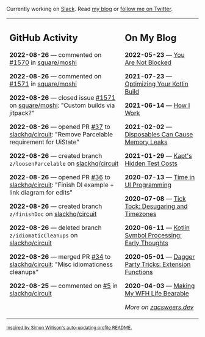 Currently working on [Slack](https://slack.com/). Read [my blog](https://zacsweers.dev/) or [follow me on Twitter](https://twitter.com/ZacSweers).

<table><tr><td valign="top" width="60%">

## GitHub Activity
<!-- githubActivity starts -->
**2022-08-26** — commented on [#1570](https://github.com/square/moshi/issues/1570#issuecomment-1229059257) in [square/moshi](https://github.com/square/moshi)

**2022-08-26** — commented on [#1571](https://github.com/square/moshi/issues/1571#issuecomment-1229055531) in [square/moshi](https://github.com/square/moshi)

**2022-08-26** — closed issue [#1571](https://github.com/square/moshi/issues/1571) on [square/moshi](https://github.com/square/moshi): "Custom builds via jitpack?"

**2022-08-26** — opened PR [#37](https://github.com/slackhq/circuit/pull/37) to [slackhq/circuit](https://github.com/slackhq/circuit): "Remove Parcelable requirement for UiState"

**2022-08-26** — created branch `z/loosenParcelable` on [slackhq/circuit](https://github.com/slackhq/circuit)

**2022-08-26** — opened PR [#36](https://github.com/slackhq/circuit/pull/36) to [slackhq/circuit](https://github.com/slackhq/circuit): "Finish DI example + link diagram for edits"

**2022-08-26** — created branch `z/finishDoc` on [slackhq/circuit](https://github.com/slackhq/circuit)

**2022-08-26** — deleted branch `z/idiomaticCleanups` on [slackhq/circuit](https://github.com/slackhq/circuit)

**2022-08-26** — merged PR [#34](https://github.com/slackhq/circuit/pull/34) to [slackhq/circuit](https://github.com/slackhq/circuit): "Misc idiomaticness cleanups"

**2022-08-25** — commented on [#5](https://github.com/slackhq/circuit/issues/5#issuecomment-1227952568) in [slackhq/circuit](https://github.com/slackhq/circuit)
<!-- githubActivity ends -->
</td><td valign="top" width="40%">

## On My Blog
<!-- blog starts -->
**2022-05-23** — [You Are Not Blocked](https://www.zacsweers.dev/you-are-not-blocked/)

**2021-07-23** — [Optimizing Your Kotlin Build](https://www.zacsweers.dev/optimizing-your-kotlin-build/)

**2021-06-14** — [How I Work](https://www.zacsweers.dev/how-i-work/)

**2021-02-02** — [Disposables Can Cause Memory Leaks](https://www.zacsweers.dev/disposables-can-cause-memory-leaks/)

**2021-01-29** — [Kapt's Hidden Test Costs](https://www.zacsweers.dev/kapts-hidden-test-costs/)

**2020-07-13** — [Time in UI Programming](https://www.zacsweers.dev/time-in-ui/)

**2020-07-08** — [Tick Tock: Desugaring and Timezones](https://www.zacsweers.dev/ticktock-desugaring-timezones/)

**2020-06-11** — [Kotlin Symbol Processing: Early Thoughts](https://www.zacsweers.dev/kotlin-symbol-processor-early-thoughts/)

**2020-05-01** — [Dagger Party Tricks: Extension Functions](https://www.zacsweers.dev/dagger-party-tricks-extension-functions/)

**2020-04-03** — [Making My WFH Life Bearable](https://www.zacsweers.dev/making-wfh-life-bearable/)
<!-- blog ends -->
_More on [zacsweers.dev](https://zacsweers.dev/)_
</td></tr></table>

<sub><a href="https://simonwillison.net/2020/Jul/10/self-updating-profile-readme/">Inspired by Simon Willison's auto-updating profile README.</a></sub>